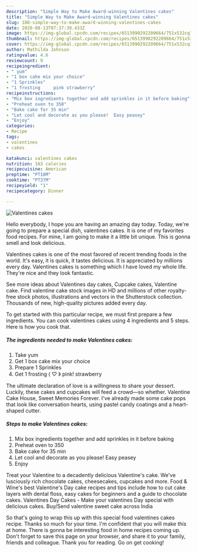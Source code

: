 ```yaml
---
description: "Simple Way to Make Award-winning Valentines cakes"
title: "Simple Way to Make Award-winning Valentines cakes"
slug: 180-simple-way-to-make-award-winning-valentines-cakes
date: 2020-08-13T07:37:39.433Z
image: https://img-global.cpcdn.com/recipes/6513990292209664/751x532cq70/valentines-cakes-recipe-main-photo.jpg
thumbnail: https://img-global.cpcdn.com/recipes/6513990292209664/751x532cq70/valentines-cakes-recipe-main-photo.jpg
cover: https://img-global.cpcdn.com/recipes/6513990292209664/751x532cq70/valentines-cakes-recipe-main-photo.jpg
author: Mathilda Johnson
ratingvalue: 4.6
reviewcount: 9
recipeingredient:
- " yum"
- "1 box cake mix your choice"
- "1 Sprinkles"
- "1 frosting     pink strawberry"
recipeinstructions:
- "Mix box ingredients together and add sprinkles in it before baking"
- "Preheat oven to 350"
- "Bake cake for 35 min"
- "Let cool and decorate as you please!  Easy peasey"
- "Enjoy"
categories:
- Recipe
tags:
- valentines
- cakes

katakunci: valentines cakes 
nutrition: 163 calories
recipecuisine: American
preptime: "PT18M"
cooktime: "PT37M"
recipeyield: "1"
recipecategory: Dinner

---
```



![Valentines cakes](https://img-global.cpcdn.com/recipes/6513990292209664/751x532cq70/valentines-cakes-recipe-main-photo.jpg)

Hello everybody, I hope you are having an amazing day today. Today, we're going to prepare a special dish, valentines cakes. It is one of my favorites food recipes. For mine, I am going to make it a little bit unique. This is gonna smell and look delicious.

Valentines cakes is one of the most favored of recent trending foods in the world. It's easy, it is quick, it tastes delicious. It is appreciated by millions every day. Valentines cakes is something which I have loved my whole life. They're nice and they look fantastic.

See more ideas about Valentines day cakes, Cupcake cakes, Valentine cake. Find valentine cake stock images in HD and millions of other royalty-free stock photos, illustrations and vectors in the Shutterstock collection. Thousands of new, high-quality pictures added every day.


To get started with this particular recipe, we must first prepare a few ingredients. You can cook valentines cakes using 4 ingredients and 5 steps. Here is how you cook that.

<!--inarticleads1-->

##### The ingredients needed to make Valentines cakes:

1. Take  yum
1. Get 1 box cake mix your choice
1. Prepare 1 Sprinkles
1. Get 1 frosting  ( ♡ 》 pink! strawberry


The ultimate declaration of love is a willingness to share your dessert. Luckily, these cakes and cupcakes will feed a crowd—so whether. Valentine Cake House, Sweet Memories Forever. I&#39;ve already made some cake pops that look like conversation hearts, using pastel candy coatings and a heart-shaped cutter. 

<!--inarticleads2-->

##### Steps to make Valentines cakes:

1. Mix box ingredients together and add sprinkles in it before baking
1. Preheat oven to 350
1. Bake cake for 35 min
1. Let cool and decorate as you please!  Easy peasey
1. Enjoy


Treat your Valentine to a decadently delicious Valentine&#39;s cake. We&#39;ve lusciously rich chocolate cakes, cheesecakes, cupcakes and more. Food &amp; Wine&#39;s best Valentine&#39;s Day cake recipes and tips include how to cut cake layers with dental floss, easy cakes for beginners and a guide to chocolate cakes. Valentines Day Cakes - Make your valentines Day special with delicious cakes. Buy/Send valentine sweet cake across India 

So that's going to wrap this up with this special food valentines cakes recipe. Thanks so much for your time. I'm confident that you will make this at home. There is gonna be interesting food in home recipes coming up. Don't forget to save this page on your browser, and share it to your family, friends and colleague. Thank you for reading. Go on get cooking!
